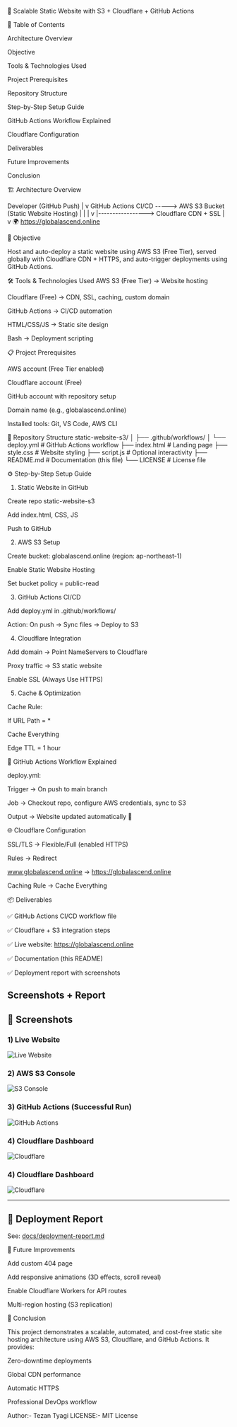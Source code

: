 🚀 Scalable Static Website with S3 + Cloudflare + GitHub Actions

📑 Table of Contents

Architecture Overview

Objective

Tools & Technologies Used

Project Prerequisites

Repository Structure

Step-by-Step Setup Guide

GitHub Actions Workflow Explained

Cloudflare Configuration

Deliverables

Future Improvements

Conclusion

🏗 Architecture Overview

Developer (GitHub Push)
|
v
GitHub Actions CI/CD -----> AWS S3 Bucket (Static Website Hosting)
| |
| v
|-----------------> Cloudflare CDN + SSL
|
v
🌍 https://globalascend.online

🎯 Objective

Host and auto-deploy a static website using AWS S3 (Free Tier), served globally with Cloudflare CDN + HTTPS, and auto-trigger deployments using GitHub Actions.

🛠 Tools & Technologies Used
AWS S3 (Free Tier) → Website hosting

Cloudflare (Free) → CDN, SSL, caching, custom domain

GitHub Actions → CI/CD automation

HTML/CSS/JS → Static site design

Bash → Deployment scripting

📋 Project Prerequisites

AWS account (Free Tier enabled)

Cloudflare account (Free)

GitHub account with repository setup

Domain name (e.g., globalascend.online)

Installed tools: Git, VS Code, AWS CLI

📂 Repository Structure
static-website-s3/
│
├── .github/workflows/
│ └── deploy.yml # GitHub Actions workflow
├── index.html # Landing page
├── style.css # Website styling
├── script.js # Optional interactivity
├── README.md # Documentation (this file)
└── LICENSE # License file

⚙️ Step-by-Step Setup Guide

1. Static Website in GitHub

Create repo static-website-s3

Add index.html, CSS, JS

Push to GitHub

2. AWS S3 Setup

Create bucket: globalascend.online (region: ap-northeast-1)

Enable Static Website Hosting

Set bucket policy = public-read

3. GitHub Actions CI/CD

Add deploy.yml in .github/workflows/

Action: On push → Sync files → Deploy to S3

4. Cloudflare Integration

Add domain → Point NameServers to Cloudflare

Proxy traffic → S3 static website

Enable SSL (Always Use HTTPS)

5. Cache & Optimization

Cache Rule:

If URL Path = \*

Cache Everything

Edge TTL = 1 hour

🤖 GitHub Actions Workflow Explained

deploy.yml:

Trigger → On push to main branch

Job → Checkout repo, configure AWS credentials, sync to S3

Output → Website updated automatically 🎉

🌐 Cloudflare Configuration

SSL/TLS → Flexible/Full (enabled HTTPS)

Rules → Redirect

www.globalascend.online → https://globalascend.online

Caching Rule → Cache Everything

📦 Deliverables

✅ GitHub Actions CI/CD workflow file

✅ Cloudflare + S3 integration steps

✅ Live website: https://globalascend.online

✅ Documentation (this README)

✅ Deployment report with screenshots

## Screenshots + Report

## 📸 Screenshots

### 1) Live Website

![Live Website](docs/screenshots/live_site.png)

### 2) AWS S3 Console

![S3 Console](docs/screenshots/aws_s3_console.png)

### 3) GitHub Actions (Successful Run)

![GitHub Actions](docs/screenshots/github_actions.png)

### 4) Cloudflare Dashboard

![Cloudflare](docs/screenshots/cloudflare_dashboard.png)

### 4) Cloudflare Dashboard

![Cloudflare](docs/screenshots/cloudflare_ssl_tls.png)

---

## 🧾 Deployment Report

See: [docs/deployment-report.md](docs/deployment-report.md)

🚀 Future Improvements

Add custom 404 page

Add responsive animations (3D effects, scroll reveal)

Enable Cloudflare Workers for API routes

Multi-region hosting (S3 replication)

🏁 Conclusion

This project demonstrates a scalable, automated, and cost-free static site hosting architecture using AWS S3, Cloudflare, and GitHub Actions. It provides:

Zero-downtime deployments

Global CDN performance

Automatic HTTPS

Professional DevOps workflow

Author:-
Tezan Tyagi
LICENSE:-
MIT License
